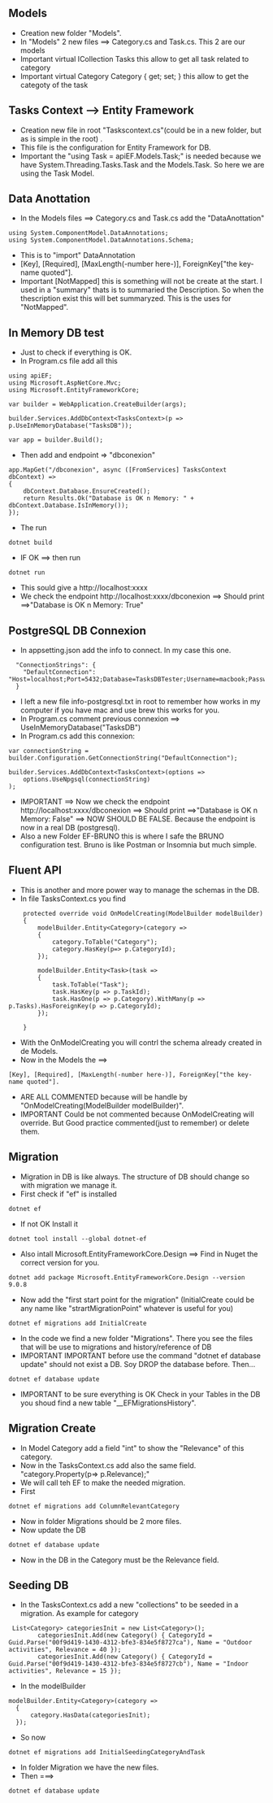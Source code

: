 

## Models
- Creation new folder "Models".
- In "Models" 2 new files ==> Category.cs and Task.cs. This 2 are our models
- Important virtual ICollection<Task> Tasks this allow to get all task related to category
- Important virtual Category Category { get; set; } this allow to get the categoty of the task


## Tasks Context --> Entity Framework
- Creation new file in root "Taskscontext.cs"(could be in a new folder, but as is simple in the root) .
- This file is the configuration for Entity Framework for DB. 
- Important the "using Task = apiEF.Models.Task;" is needed because we have System.Threading.Tasks.Task and the Models.Task. So here we are using the Task Model.


## Data Anottation
- In the Models files ==> Category.cs and Task.cs add the "DataAnottation"
```
using System.ComponentModel.DataAnnotations;
using System.ComponentModel.DataAnnotations.Schema;
```
- This is to "import" DataAnnotation
- [Key], [Required], [MaxLength(-number here-)], ForeignKey["the key-name quoted"].
- Important [NotMapped] this is something will not be create at the start. I used in a "summary" thats is to summaried the Description. So when the thescription exist this will bet summaryzed. This is the uses for "NotMapped".


## In Memory DB test
- Just to check if everything is OK.
- In Program.cs file add all this
```
using apiEF;
using Microsoft.AspNetCore.Mvc;
using Microsoft.EntityFrameworkCore;

var builder = WebApplication.CreateBuilder(args);

builder.Services.AddDbContext<TasksContext>(p => p.UseInMemoryDatabase("TasksDB"));

var app = builder.Build();
```
- Then add and endpoint => "dbconexion"
```
app.MapGet("/dbconexion", async ([FromServices] TasksContext dbContext) =>
{
    dbContext.Database.EnsureCreated();
    return Results.Ok("Database is OK n Memory: " + dbContext.Database.IsInMemory());
});
```
- The run
```
dotnet build
```
- IF OK ==> then run
```
dotnet run
```
- This sould give a http://localhost:xxxx
- We check the endpoint http://localhost:xxxx/dbconexion ==> Should print ==>"Database is OK n Memory: True"



## PostgreSQL DB Connexion
- In appsetting.json add the info to connect. In my case this one.
```
  "ConnectionStrings": {
    "DefaultConnection": "Host=localhost;Port=5432;Database=TasksDBTester;Username=macbook;Password=123456"
  }
```
- I left a new file info-postgresql.txt in root to remember how works in my computer if you have mac and use brew this works for you.
- In Program.cs comment previous connexion ==> UseInMemoryDatabase("TasksDB") 
- In Program.cs add this connexion: 
```
var connectionString = builder.Configuration.GetConnectionString("DefaultConnection");

builder.Services.AddDbContext<TasksContext>(options =>
    options.UseNpgsql(connectionString)
);
```
- IMPORTANT ==> Now we check the endpoint http://localhost:xxxx/dbconexion ==> Should print ==>"Database is OK n Memory: False" ==> NOW SHOULD BE FALSE. Because the endpoint is now in a real DB (postgresql).
- Also a new Folder EF-BRUNO this is where I safe the BRUNO configuration test. Bruno is like Postman or Insomnia but much simple.


## Fluent API

- This is another and more power way to manage the schemas in the DB.
- In file TasksContext.cs you find
```
    protected override void OnModelCreating(ModelBuilder modelBuilder)
    {
        modelBuilder.Entity<Category>(category =>
        {
            category.ToTable("Category");
            category.HasKey(p=> p.CategoryId);
        });

        modelBuilder.Entity<Task>(task =>
        {
            task.ToTable("Task");
            task.HasKey(p => p.TaskId);
            task.HasOne(p => p.Category).WithMany(p => p.Tasks).HasForeignKey(p => p.CategoryId);
        });
        
    }
```
- With the OnModelCreating you will contrl the schema already created in de Models. 
- Now in the Models the ==>
```
[Key], [Required], [MaxLength(-number here-)], ForeignKey["the key-name quoted"].
```
- ARE ALL COMMENTED because will be handle by "OnModelCreating(ModelBuilder modelBuilder)".
- IMPORTANT Could be not commented because OnModelCreating will override. But Good practice commented(just to remember) or delete them.

## Migration
- Migration in DB is like always. The structure of DB should change so with migration we manage it.
- First check if "ef" is installed
```
dotnet ef
```
- If not OK Install it
```
dotnet tool install --global dotnet-ef
```
- Also intall Microsoft.EntityFrameworkCore.Design ==> Find in Nuget the correct version for you.
```
dotnet add package Microsoft.EntityFrameworkCore.Design --version 9.0.8
```
- Now add the "first start point for the migration" (InitialCreate could be any name like "strartMigrationPoint" whatever is useful for you)
```
dotnet ef migrations add InitialCreate
```
- In the code we find a new folder "Migrations". There you see the files that will be use to migrations and history/reference of DB
- IMPORTANT IMPORTANT before use the command "dotnet ef database update" should not exist a DB. Soy DROP the database before. Then...
```
dotnet ef database update
```
- IMPORTANT to be sure everything is OK Check in your Tables in the DB you shoud find a new table "__EFMigrationsHistory". 


## Migration Create
- In Model Category add a field "int" to show the "Relevance" of this category.
- Now in the TasksContext.cs add also the same field. "category.Property(p=> p.Relevance);"
- We will call teh EF to make the needed migration.
- First 
```
dotnet ef migrations add ColumnRelevantCategory
```
- Now in folder Migrations should be 2 more files.
- Now update the DB
```
dotnet ef database update
```
- Now in the DB in the Category must be the Relevance field.

## Seeding DB
- In the TasksContext.cs add a new "collections" to be seeded in a migration. As example for category
```
 List<Category> categoriesInit = new List<Category>();
        categoriesInit.Add(new Category() { CategoryId = Guid.Parse("00f9d419-1430-4312-bfe3-834e5f8727ca"), Name = "Outdoor activities", Relevance = 40 });
        categoriesInit.Add(new Category() { CategoryId = Guid.Parse("00f9d419-1430-4312-bfe3-834e5f8727cb"), Name = "Indoor activities", Relevance = 15 });
```
- In the modelBuilder
```
modelBuilder.Entity<Category>(category =>
  {
      category.HasData(categoriesInit);
  });
```
- So now 
```
dotnet ef migrations add InitialSeedingCategoryAndTask
```
- In folder Migration we have the new files.
- Then ===>
```
dotnet ef database update
```
